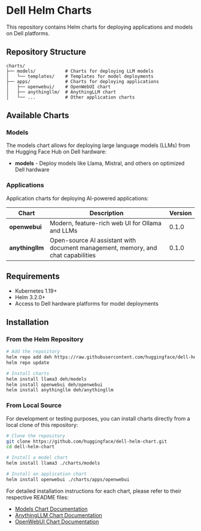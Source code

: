 # Dell Helm Charts

This repository contains Helm charts for deploying applications and models on Dell platforms.

## Repository Structure

```
charts/
├── models/           # Charts for deploying LLM models
│   └── templates/    # Templates for model deployments
├── apps/             # Charts for deploying applications
│   ├── openwebui/    # OpenWebUI chart
│   ├── anythingllm/  # AnythingLLM chart
│   └── ...           # Other application charts
```

## Available Charts

### Models

The models chart allows for deploying large language models (LLMs) from the Hugging Face Hub on Dell hardware:

- **models** - Deploy models like Llama, Mistral, and others on optimized Dell hardware

### Applications

Application charts for deploying AI-powered applications:

| Chart | Description | Version |
|-------|-------------|---------|
| **openwebui** | Modern, feature-rich web UI for Ollama and LLMs | 0.1.0 |
| **anythingllm** | Open-source AI assistant with document management, memory, and chat capabilities | 0.1.0 |

## Requirements

- Kubernetes 1.19+
- Helm 3.2.0+
- Access to Dell hardware platforms for model deployments 

## Installation

### From the Helm Repository

```bash
# Add the repository
helm repo add deh https://raw.githubusercontent.com/huggingface/dell-helm-chart/main/repo
helm repo update

# Install charts
helm install llama3 deh/models
helm install openwebui deh/openwebui
helm install anythingllm deh/anythingllm
```

### From Local Source

For development or testing purposes, you can install charts directly from a local clone of this repository:

```bash
# Clone the repository
git clone https://github.com/huggingface/dell-helm-chart.git
cd dell-helm-chart

# Install a model chart
helm install llama3 ./charts/models

# Install an application chart
helm install openwebui ./charts/apps/openwebui
```

For detailed installation instructions for each chart, please refer to their respective README files:

- [Models Chart Documentation](./models/README.md)
- [AnythingLLM Chart Documentation](./apps/anythingllm/README.md)
- [OpenWebUI Chart Documentation](./apps/openwebui/README.md)